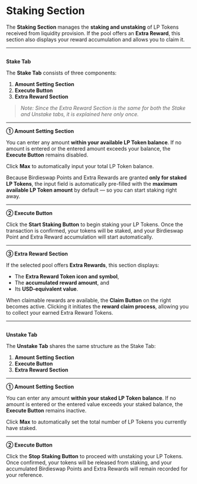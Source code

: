 # Staking Section

The **Staking Section** manages the **staking and unstaking** of LP Tokens received from liquidity provision. If the pool offers an **Extra Reward**, this section also displays your reward accumulation and allows you to claim it.

***

<figure><img src="https://crypttempo.gitbook.io/birdieswap/~gitbook/image?url=https%3A%2F%2F3718254475-files.gitbook.io%2F%7E%2Ffiles%2Fv0%2Fb%2Fgitbook-x-prod.appspot.com%2Fo%2Fspaces%252Fl809DnxvErlAtMYeaBDi%252Fuploads%252FUjqZbdGLNNuGVbXNkSSg%252F%25E1%2584%2589%25E1%2585%25B3%25E1%2584%258F%25E1%2585%25B3%25E1%2584%2585%25E1%2585%25B5%25E1%2586%25AB%25E1%2584%2589%25E1%2585%25A3%25E1%2586%25BA%25202025-10-14%2520%25E1%2584%258B%25E1%2585%25A9%25E1%2584%2592%25E1%2585%25AE%25205.31.35.png%3Falt%3Dmedia%26token%3Da5007a23-d331-47db-b9b9-d59ab6e11d16&#x26;width=768&#x26;dpr=4&#x26;quality=100&#x26;sign=a13234ea&#x26;sv=2" alt=""><figcaption></figcaption></figure>

**Stake Tab**

The **Stake Tab** consists of three components:

1. **Amount Setting Section**
2. **Execute Button**
3. **Extra Reward Section**

> _Note: Since the Extra Reward Section is the same for both the Stake and Unstake tabs, it is explained here only once._

***

**① Amount Setting Section**

You can enter any amount **within your available LP Token balance**. If no amount is entered or the entered amount exceeds your balance, the **Execute Button** remains disabled.

Click **Max** to automatically input your total LP Token balance.

Because Birdieswap Points and Extra Rewards are granted **only for staked LP Tokens**, the input field is automatically pre-filled with the **maximum available LP Token amount** by default — so you can start staking right away.

***

**② Execute Button**

Click the **Start Staking Button** to begin staking your LP Tokens. Once the transaction is confirmed, your tokens will be staked, and your Birdieswap Point and Extra Reward accumulation will start automatically.

***

**③ Extra Reward Section**

If the selected pool offers **Extra Rewards**, this section displays:

* The **Extra Reward Token icon and symbol**,
* The **accumulated reward amount**, and
* Its **USD-equivalent value**.

When claimable rewards are available, the **Claim Button** on the right becomes active. Clicking it initiates the **reward claim process**, allowing you to collect your earned Extra Reward Tokens.

***

<figure><img src="https://crypttempo.gitbook.io/birdieswap/~gitbook/image?url=https%3A%2F%2F3718254475-files.gitbook.io%2F%7E%2Ffiles%2Fv0%2Fb%2Fgitbook-x-prod.appspot.com%2Fo%2Fspaces%252Fl809DnxvErlAtMYeaBDi%252Fuploads%252F8blZBbQedj1Rq1A2R8O4%252F%25E1%2584%2589%25E1%2585%25B3%25E1%2584%258F%25E1%2585%25B3%25E1%2584%2585%25E1%2585%25B5%25E1%2586%25AB%25E1%2584%2589%25E1%2585%25A3%25E1%2586%25BA%25202025-10-14%2520%25E1%2584%258B%25E1%2585%25A9%25E1%2584%2592%25E1%2585%25AE%25206.29.23.png%3Falt%3Dmedia%26token%3D938c0f02-4577-40f4-9d61-6a7d160a28f9&#x26;width=768&#x26;dpr=4&#x26;quality=100&#x26;sign=af153938&#x26;sv=2" alt=""><figcaption></figcaption></figure>

**Unstake Tab**

The **Unstake Tab** shares the same structure as the Stake Tab:

1. **Amount Setting Section**
2. **Execute Button**
3. **Extra Reward Section**

***

**① Amount Setting Section**

You can enter any amount **within your staked LP Token balance**. If no amount is entered or the entered value exceeds your staked balance, the **Execute Button** remains inactive.

Click **Max** to automatically set the total number of LP Tokens you currently have staked.

***

**② Execute Button**

Click the **Stop Staking Button** to proceed with unstaking your LP Tokens. Once confirmed, your tokens will be released from staking, and your accumulated Birdieswap Points and Extra Rewards will remain recorded for your reference.
